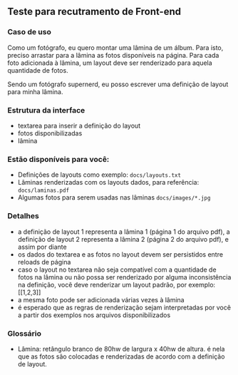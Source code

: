 ## Teste para recutramento de Front-end

### Caso de uso

Como um fotógrafo, eu quero montar uma lâmina de um álbum. Para isto, preciso arrastar para a lâmina as fotos disponíveis na página. Para cada foto adicionada à lâmina, um layout deve ser renderizado para aquela quantidade de fotos.

Sendo um  fotógrafo supernerd, eu posso escrever uma definição de layout para minha lâmina.

### Estrutura da interface
* textarea para inserir a definição do layout
* fotos disponibilizadas
* lâmina

### Estão disponíveis para você:
* Definições de layouts como exemplo: `docs/layouts.txt`
* Lâminas renderizadas com os layouts dados, para referência: `docs/laminas.pdf`
* Algumas fotos para serem usadas nas lâminas `docs/images/*.jpg`

### Detalhes
* a definição de layout 1 representa a lâmina 1 (página 1 do arquivo pdf), a definição de layout 2 representa a lâmina 2 (página 2 do arquivo pdf), e assim por diante
* os dados do textarea e as fotos no layout devem ser persistidos entre reloads de página
* caso o layout no textarea não seja compatível com a quantidade de fotos na lâmina ou não possa ser renderizado por alguma inconsistência na definição, você deve renderizar um layout padrão, por exemplo: [[1,2,3]]
* a mesma foto pode ser adicionada várias vezes à lâmina
* é esperado que as regras de renderização sejam interpretadas por você a partir dos exemplos nos arquivos disponibilizados

### Glossário
* Lâmina: retângulo branco de 80hw de largura x 40hw de altura. é nela que as fotos são colocadas e renderizadas de acordo com a definição de layout.
